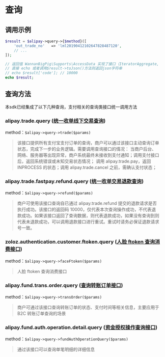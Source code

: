 # 查询

## 调用示例

```php
$result = $alipay->query->{$method}([
    'out_trade_no'   => 'lml20190412102647828487120',
    // ...
]);

// 返回值 WannanBigPig\Supports\AccessData 实现了接口（IteratorAggregate, ArrayAccess, Serializable, Countable）
// 直接 echo 或者调用$result->toJson()方法则返回json字符串
// echo $result['code']; // 10000
echo $result;

```

## 查询方法

本sdk已经集成了以下几种查询，支付相关的查询类接口统一调用方法

### alipay.trade.query \([统一收单线下交易查询](https://docs.open.alipay.com/api_1/alipay.trade.query/)\) 

method：`$alipay->query->trade($params)`

> 该接口提供所有支付宝支付订单的查询，商户可以通过该接口主动查询订单状态，完成下一步的业务逻辑。需要调用查询接口的情况： 当商户后台、网络、服务器等出现异常，商户系统最终未接收到支付通知；调用支付接口后，返回系统错误或未知交易状态情况； 调用 alipay.trade.pay，返回 INPROCESS 的状态；调用 alipay.trade.cancel 之前，需确认支付状态；



### alipay.trade.fastpay.refund.query \([统一收单交易退款查询](https://docs.open.alipay.com/api_1/alipay.trade.fastpay.refund.query/)\)

method：`$alipay->query->refund($params)`

> 商户可使用该接口查询自已通过 alipay.trade.refund 提交的退款请求是否执行成功。该接口的返回码 10000，仅代表本次查询操作成功，不代表退款成功。如果该接口返回了查询数据，则代表退款成功，如果没有查询到则代表未退款成功，可以调用退款接口进行重试。重试时请务必保证退款请求号一致。



### zoloz.authentication.customer.ftoken.query \([人脸 ftoken 查询消费接口](https://docs.open.alipay.com/api_46/zoloz.authentication.customer.ftoken.query)\)

method：`$alipay->query->faceFtoken($params)`

> 人脸 ftoken 查询消费接口



### alipay.fund.trans.order.query \([查询转账订单接口](https://docs.open.alipay.com/api_28/alipay.fund.trans.order.query)\)

method：`$alipay->query->transOrder($params)`

> 商户可通过该接口查询转账订单的状态、支付时间等相关信息，主要应用于 B2C 转账订单查询的场景



### alipay.fund.auth.operation.detail.query \([资金授权操作查询接口](https://docs.open.alipay.com/api_28/alipay.fund.auth.operation.detail.query/)\)

method：`$alipay->query->fundAuthOperationQuery($params)`

> 通过该接口可以查询单笔明细的详细信息

 

 

 

